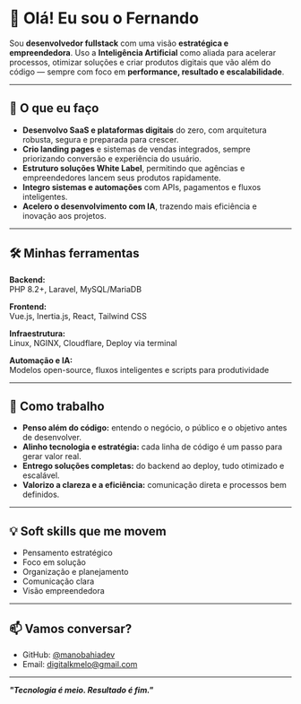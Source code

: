 # 👋 Olá! Eu sou o Fernando

Sou **desenvolvedor fullstack** com uma visão **estratégica e empreendedora**. Uso a **Inteligência Artificial** como aliada para acelerar processos, otimizar soluções e criar produtos digitais que vão além do código — sempre com foco em **performance, resultado e escalabilidade**.

---

## 🚀 O que eu faço

- **Desenvolvo SaaS e plataformas digitais** do zero, com arquitetura robusta, segura e preparada para crescer.
- **Crio landing pages** e sistemas de vendas integrados, sempre priorizando conversão e experiência do usuário.
- **Estruturo soluções White Label**, permitindo que agências e empreendedores lancem seus produtos rapidamente.
- **Integro sistemas e automações** com APIs, pagamentos e fluxos inteligentes.
- **Acelero o desenvolvimento com IA**, trazendo mais eficiência e inovação aos projetos.

---

## 🛠️ Minhas ferramentas

**Backend:**  
PHP 8.2+, Laravel, MySQL/MariaDB  

**Frontend:**  
Vue.js, Inertia.js, React, Tailwind CSS  

**Infraestrutura:**  
Linux, NGINX, Cloudflare, Deploy via terminal  

**Automação e IA:**  
Modelos open-source, fluxos inteligentes e scripts para produtividade  

---

## 🤝 Como trabalho

- **Penso além do código:** entendo o negócio, o público e o objetivo antes de desenvolver.
- **Alinho tecnologia e estratégia:** cada linha de código é um passo para gerar valor real.
- **Entrego soluções completas:** do backend ao deploy, tudo otimizado e escalável.
- **Valorizo a clareza e a eficiência:** comunicação direta e processos bem definidos.

---

## 💡 Soft skills que me movem

- Pensamento estratégico
- Foco em solução
- Organização e planejamento
- Comunicação clara
- Visão empreendedora

---

## 📫 Vamos conversar?

- GitHub: [@manobahiadev](https://github.com/manobahiadev)
- Email: digitalkmelo@gmail.com  

---

**_"Tecnologia é meio. Resultado é fim."_**  
